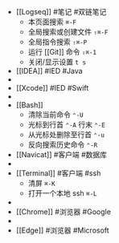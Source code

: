 - [[Logseq]] #笔记 #双链笔记
	- 本页面搜索 `⌘-F`
	- 全局搜索或创建文件 `⇧⌘-F`
	- 全局指令搜索 `⇧⌘-P`
	- 运行 [[Git]] 命令 `⇧⌘-1`
	- 关闭/显示设置 `t s`
- [[IDEA]] #IED #Java
-
- [[Xcode]] #IED #Swift
-
- [[Bash]]
	- 清除当前命令 `⌃-U`
	- 光标到行首 `⌃-A` 行末 `⌃-E`
	- 从光标处删除至行首 `⌃-u`
	- 反向搜索历史命令 `⌃-R`
- [[Navicat]] #客户端 #数据库
-
- [[Terminal]] #客户端 #ssh
	- 清屏 `⌘-K`
	- 打开一个本地 ssh `⌘-L`
-
- [[Chrome]] #浏览器 #Google
-
- [[Edge]] #浏览器 #Microsoft